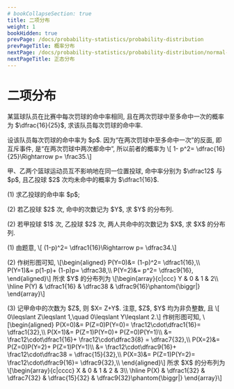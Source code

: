 ```yaml
---
# bookCollapseSection: true
title: 二项分布
weight: 1
bookHidden: true
prevPage: /docs/probability-statistics/probability-distribution
prevPageTitle: 概率分布
nextPage: /docs/probability-statistics/probability-distribution/normal-distribution
nextPageTitle: 正态分布
---
```


# 二项分布

<myexample>
<p>某篮球队员在比赛中每次罚球的命中率相同, 且在两次罚球中至多命中一次的概率为 $\dfrac{16}{25}$, 求该队员每次罚球的命中率.
</p>
</myexample>
<mysolution>
    <p>设该队员每次罚球的命中率为 $p$. 因为“在两次罚球中至多命中一次”的反面, 即互斥事件, 是“在两次罚球中两次都命中”, 所以前者的概率为 \[
        1- p^2= \dfrac{16}{25}\Rightarrow p= \frac35.\]
</p>
</mysolution>



<myexample>
<p>甲、乙两个篮球运动员互不影响地在同一位置投球, 命中率分别为 $\dfrac12$ 与 $p$, 且乙投球 $2$ 次均未命中的概率为 $\dfrac1{16}$.
</p>
<p>(1) 求乙投球的命中率 $p$;
</p>
<p>(2) 若乙投球 $2$ 次, 命中的次数记为 $Y$, 求 $Y$ 的分布列.
</p>
<p>(2) 若甲投球 $1$ 次, 乙投球 $2$ 次, 两人共命中的次数记为 $X$, 求 $X$ 的分布列.
</p>
</myexample>
<mysolution>
    <p>(1) 由题意, \[
        (1-p)^2= \dfrac1{16}\Rightarrow p= \dfrac34.\]
</p>
<p>(2) 作树形图可知, \[\begin{aligned}
        P(Y=0)&= (1-p)^2= \dfrac1{16},\\
        P(Y=1)&= p(1-p)+ (1-p)p= \dfrac38,\\
        P(Y=2)&= p^2= \dfrac9{16},
    \end{aligned}\]
    所求 $Y$ 的分布列为 \[\begin{array}{c|ccc}
        Y & 0 & 1 & 2\\
        \hline
        P(Y) & \dfrac1{16} & \dfrac38 & \dfrac9{16}\phantom{\biggr|}
    \end{array}\]
</p>
<p>(3) 记甲命中的次数为 $Z$, 则 $X= Z+Y$. 注意, $Z$, $Y$ 均为非负整数, 且 \[
        0\leqslant Z\leqslant 1,\quad
        0\leqslant Y\leqslant 2.\]
    作树形图可知, \[\begin{aligned}
        P(X=0)&= P(Z=0)P(Y=0)= \frac12\cdot\dfrac1{16}= \dfrac1{32},\\
        P(X=1)&= P(Z=1)P(Y=0)+ P(Z=0)P(Y=1)\\
            &= \frac12\cdot\dfrac1{16}+ \frac12\cdot\dfrac3{8}
             = \dfrac7{32},\\
        P(X=2)&= P(Z=0)P(Y=2)+ P(Z=1)P(Y=1)\\
            &= \frac12\cdot\dfrac9{16}+ \frac12\cdot\dfrac38
             = \dfrac{15}{32},\\
        P(X=3)&= P(Z=1)P(Y=2)= \frac12\cdot\dfrac9{16}= \dfrac9{32},\\
    \end{aligned}\]
    所求 $X$ 的分布列为 \[\begin{array}{c|cccc}
        X & 0 & 1 & 2 & 3\\
        \hline
        P(X) & \dfrac1{32} & \dfrac7{32} & \dfrac{15}{32} & \dfrac9{32}\phantom{\biggr|}
    \end{array}\]
</p>
</mysolution>

